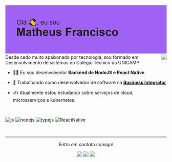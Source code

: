 <img src="/header.png">
<img align='right' src="https://github-readme-stats.vercel.app/api?username=theusf&show_icons=true&theme=dracula" >
<br/>
Desde cedo muito apaixonado por tecnologia, sou formado em Desenvolvimento de sistemas no Colégio Técnico da UNICAMP 

- 👨‍💻 Eu sou desenvolvedor **Backend de NodeJS e React Native**.

- 💼 Trabalhando como desenvolvedor de software na **[Business Integrator](https://businessintegrator.com.br)**

- ✍ Atualmente estou estudando sobre serviços de cloud, microsserviços e kubernetes.

<br/>

![js](https://img.shields.io/badge/JavaScript-F7DF1E?style=for-the-badge&logo=javascript&logoColor=black)
![nodejs](https://img.shields.io/badge/Node.js-43853D?style=for-the-badge&logo=node.js&logoColor=white)
![typejs](https://img.shields.io/badge/TypeScript-007ACC?style=for-the-badge&logo=typescript&logoColor=white)
![ReactNative](https://img.shields.io/badge/React_Native-20232A?style=for-the-badge&logo=react&logoColor=61DAFB)

<br/>
<hr>

<p align="center">
      <i>Entre em contato comigo!</i> 
</p>

<p align="center">
  
  <a href="mailto:mathfranciscosantos@gmail.com" alt="Gmail">
  <img src="https://img.shields.io/badge/-Gmail-FF0000?style=flat-square&labelColor=FF0000&logo=gmail&logoColor=white&link=mailto:mathfranciscosantos@gmail.com" /></a>

  <a href="https://www.linkedin.com/in/mathfranciscosantos/" alt="Linkedin">
  <img src="https://img.shields.io/badge/-Linkedin-0e76a8?style=flat-square&logo=Linkedin&logoColor=white&link=https://www.linkedin.com/in/mathfranciscosantos/" /></a>

  <a href="https://api.whatsapp.com/send/?phone=5519988161723&text" alt="WhatsApp">
  <img src="https://img.shields.io/badge/-WhatsApp-25d366?style=flat-square&labelColor=25d366&logo=whatsapp&logoColor=white&link=https://api.whatsapp.com/send/?phone=5519988161723&text"/></a>



</p>  
